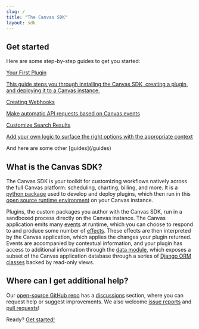 ```yaml
---
slug: /
title: "The Canvas SDK"
layout: sdk
---
```


## Get started

Here are some step-by-step guides to get you started:


<div class="sdk-card-list">
    <a href="/guides/your-first-plugin">
        <div class="sdk-card">
            <span class="cardHeading">Your First Plugin</span>
            <p>This guide steps you through installing the Canvas SDK, creating a plugin, and deploying it to a Canvas instance.</p>
        </div>
    </a>
    <a href="/guides/creating-webhooks-with-the-canvas-sdk">
        <div class="sdk-card">
            <span class="cardHeading">Creating Webhooks</span>
            <p>Make automatic API requests based on Canvas events</p>
        </div>
    </a>
    <a href="/guides/customize-search-results">
        <div class="sdk-card">
            <span class="cardHeading">Customize Search Results</span>
            <p>Add your own logic to surface the right options with the appropriate context</p>
        </div>
    </a>
</div>
And here are some other [guides](/guides)

## What is the Canvas SDK?

The Canvas SDK is your toolkit for customizing workflows natively across the full Canvas platform: scheduling, charting, billing, and more. It is a [python package](https://pypi.org/project/canvas/) used to develop and deploy plugins, which then run in this [open source runtime environment](https://github.com/canvas-medical/canvas-plugins) on your Canvas instance.

Plugins, the custom packages you author with the Canvas SDK, run in a sandboxed process directly on the Canvas instance. The Canvas application emits many [events](/sdk/events) at runtime, which you can choose to respond to and produce some number of [effects](/sdk/effects). These effects are then interpreted by the Canvas application, which applies the changes your plugin returned. Events are accompanied by contextual information, and your plugin has access to additional information through the [data module](/sdk/data), which exposes a subset of the Canvas application database through a series of [Django ORM classes](https://docs.djangoproject.com/en/5.1/ref/models/querysets/) backed by read-only views.

<p>
  <object alt="Diagram of the Canvas Plugins Runtime Environment" type="image/svg+xml" data="/assets/images/sdk/canvas_plugins_runtime_diagram.svg" style="width: 90%;"></object>
</p>

## Where can I get additional help?

Our [open-source GitHub repo](https://github.com/canvas-medical/canvas-plugins) has a [discussions](https://github.com/canvas-medical/canvas-plugins/discussions) section, where you can request help or suggest improvements. We also welcome [issue reports](https://github.com/canvas-medical/canvas-plugins/issues) and [pull requests](https://github.com/canvas-medical/canvas-plugins/pulls)!

Ready? [Get started!](#get-started)

<br/>
<br/>
<br/>

